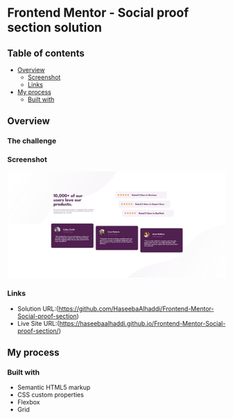# Frontend Mentor - Social proof section solution
## Table of contents

- [Overview](#overview)
  - [Screenshot](#screenshot)
  - [Links](#links)
- [My process](#my-process)
  - [Built with](#built-with)

## Overview

### The challenge

### Screenshot

![](./Screenshot.jpg)


### Links

- Solution URL:(https://github.com/HaseebaAlhaddi/Frontend-Mentor-Social-proof-section)
- Live Site URL:(https://haseebaalhaddi.github.io/Frontend-Mentor-Social-proof-section/)

## My process

### Built with

- Semantic HTML5 markup
- CSS custom properties
- Flexbox
- Grid